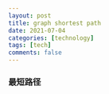 ```yaml
---
layout: post
title: graph shortest path
date: 2021-07-04
categories: [technology]
tags: [tech]
comments: false
---
```


### 最短路径

